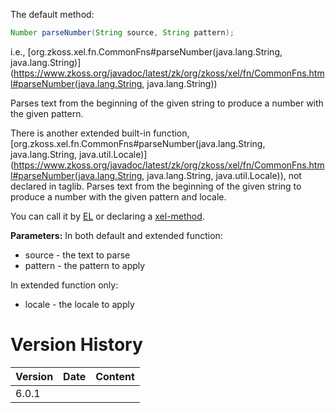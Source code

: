 The default method:

```java
Number parseNumber(String source, String pattern);
```

  
i.e.,
[org.zkoss.xel.fn.CommonFns#parseNumber(java.lang.String, java.lang.String)](https://www.zkoss.org/javadoc/latest/zk/org/zkoss/xel/fn/CommonFns.html#parseNumber(java.lang.String, java.lang.String))

Parses text from the beginning of the given string to produce a number
with the given pattern.

There is another extended built-in function,
[org.zkoss.xel.fn.CommonFns#parseNumber(java.lang.String, java.lang.String, java.util.Locale)](https://www.zkoss.org/javadoc/latest/zk/org/zkoss/xel/fn/CommonFns.html#parseNumber(java.lang.String, java.lang.String, java.util.Locale)),
not declared in taglib. Parses text from the beginning of the given
string to produce a number with the given pattern and locale.

You can call it by [ EL](zuml_ref/el_expressions/static_fields_and_methods)
or declaring a [ xel-method](zuml_ref/zuml/processing_instructions/xel-method).

**Parameters:** In both default and extended function:

- source - the text to parse
- pattern - the pattern to apply

In extended function only:

- locale - the locale to apply

# Version History

| Version | Date | Content |
|---------|------|---------|
| 6.0.1   |      |         |
